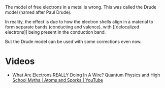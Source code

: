 The model of free electrons in a metal is wrong. This was called the Drude model (named after Paul Drude).

In reality, the effect is due to how the electron shells align in a material to form separate bands (conducting and valence), with [[delocalized electrons]] being present in the conduction band.

But the Drude model can be used with some corrections even now.
# Videos
- [What Are Electrons REALLY Doing In A Wire? Quantum Physics and High School Myths | Atoms and Sporks | YouTube](https://www.youtube.com/watch?v=KGJqykotjog)
